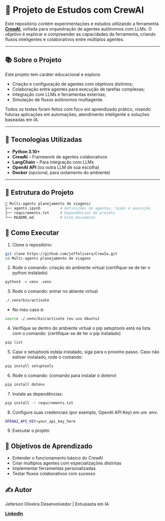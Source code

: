 # 🤖 Projeto de Estudos com CrewAI

Este repositório contém experimentações e estudos utilizando a ferramenta **[CrewAI](https://docs.crewai.com/)**, voltada para orquestração de agentes autônomos com LLMs. O objetivo é explorar e compreender as capacidades da ferramenta, criando fluxos inteligentes e colaborativos entre múltiplos agentes.

---

## 📚 Sobre o Projeto

Este projeto tem caráter educacional e explora:

- Criação e configuração de agentes com objetivos distintos;
- Colaboração entre agentes para execução de tarefas complexas;
- Integração com LLMs e ferramentas externas;
- Simulação de fluxos autônomos multiagente.

Todos os testes foram feitos com foco em aprendizado prático, visando futuras aplicações em automações, atendimento inteligente e soluções baseadas em IA.

---

## 🧠 Tecnologias Utilizadas

- **Python 3.10+**
- **CrewAI** – Framework de agentes colaborativos
- **LangChain** – Para integração com LLMs
- **OpenAI API** (ou outra LLM de sua escolha)
- **Docker** (opcional, para isolamento do ambiente)

---

## 🧪 Estrutura do Projeto

```bash
📁 Multi-agents planejamento de viagens/
├── agents.ipynb         # Definições de agentes, tasks e execução
├── requirements.txt     # Dependências do projeto
└── README.md            # Este documento
```
## 🚀 Como Executar

1. Clone o repositório:
```bash
git clone https://github.com/jeffolivera/CrewIa.git
cd Multi-agents planejamento de viagens
```
2. Rode o comando: criação do ambiente virtual (certifique-se de ter o python instalado)
```bash
python3 -m venv .venv
```

3. Rode o comando: entrar no abiente virtual
```bash
./.venv/bin/activate
```

- No meu caso é:
```bash
source ./.venv/bin/activate (eu uso Ubuntu)
```

4. Verifique se dentro do ambiente virtual o pip setuptools está na lista com o comando: (certifique-se de ter o pip instalado)
```bash
pip list
```

5. Caso o setuptools esteja instalado, siga para o proximo passo. Caso não estiver instalado, rode o comando:
```bash
pip install setuptools
```

6. Rode o comando: (comando para instalar o dotenv)
```bash
pip install dotenv
```

7. Instale as dependências:
```bash
pip install -r requirements.txt
```
8. Configure suas credenciais (por exemplo, OpenAI API Key) em um .env:
```bash
OPENAI_API_KEY=your_api_key_here
```
9. Executar o projeto

## 📌 Objetivos de Aprendizado

- Entender o funcionamento básico do CrewAI
- Criar múltiplos agentes com especializações distintas
- Implementar ferramentas personalizadas
- Testar fluxos colaborativos com sucesso

## ✍️ Autor
Jeferson Oliveira
Desenvolvedor | Entusiasta em IA

**[LinkedIn](https://www.linkedin.com/in/jeferson-oliveira-dev/)**
